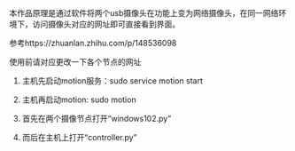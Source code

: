 本作品原理是通过软件将两个usb摄像头在功能上变为网络摄像头，在同一网络环境下，访问摄像头对应的网址即可直接看到界面。

参考https://zhuanlan.zhihu.com/p/148536098

使用前请对应更改一下各个节点的网址

1. 主机先启动motion服务：sudo service motion start

2. 主机再启动motion: sudo motion

3. 首先在两个摄像节点打开“windows102.py”

4. 而后在主机上打开“controller.py”
